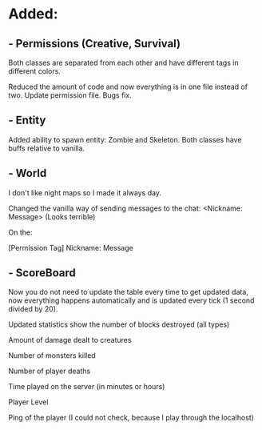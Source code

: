 # Added:

## - Permissions (Creative, Survival)
Both classes are separated from each other and have different tags in different colors.

Reduced the amount of code and now everything is in one file instead of two.
Update permission file.
Bugs fix.

## - Entity
Added ability to spawn entity: Zombie and Skeleton. Both classes have buffs relative to vanilla.

## - World
I don't like night maps so I made it always day.

Changed the vanilla way of sending messages to the chat:
<Nickname: Message>  (Looks terrible)

On the:

[Permission Tag] Nickname: Message

## - ScoreBoard

Now you do not need to update the table every time to get updated data, now everything happens automatically and is updated every tick (1 second divided by 20).

Updated statistics show the number of blocks destroyed (all types)

Amount of damage dealt to creatures

Number of monsters killed

Number of player deaths

Time played on the server (in minutes or hours)

Player Level

Ping of the player (I could not check, because I play through the localhost)

